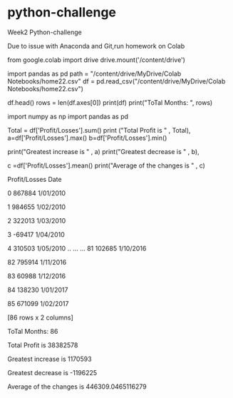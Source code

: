 # python-challenge
Week2 Python-challenge

Due to issue with Anaconda and Git,run homework on Colab


from google.colab import drive
drive.mount('/content/drive')

import pandas as pd
path = "/content/drive/MyDrive/Colab Notebooks/home22.csv"
df = pd.read_csv("/content/drive/MyDrive/Colab Notebooks/home22.csv") 


df.head()
rows = len(df.axes[0])
print(df)
print("ToTal Months: ", rows)

import numpy as np
import pandas as pd




Total = df['Profit/Losses'].sum()
print ("Total Profit is " , Total),
a=df['Profit/Losses'].max()
b=df['Profit/Losses'].min()

print("Greatest increase is " , a)
print("Greatest decrease is " , b),

c =df['Profit/Losses'].mean()
print("Average of the changes is " , c)

Profit/Losses       Date

0          867884  1/01/2010

1          984655  1/02/2010

2          322013  1/03/2010

3          -69417  1/04/2010

4          310503  1/05/2010
..            ...        ...
81         102685  1/10/2016

82         795914  1/11/2016

83          60988  1/12/2016

84         138230  1/01/2017

85         671099  1/02/2017

[86 rows x 2 columns]

ToTal Months:  86

Total Profit is  38382578

Greatest increase is  1170593

Greatest decrease is  -1196225

Average of the changes is  446309.0465116279
